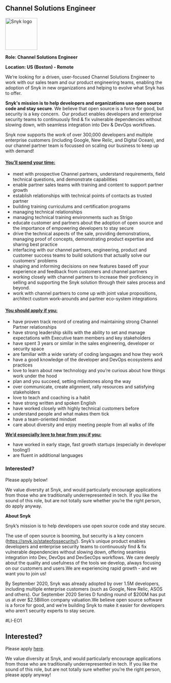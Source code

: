 Channel Solutions Engineer
---

<img src="https://res.cloudinary.com/snyk/image/upload/v1537345894/press-kit/brand/logo-black.png" width="100" alt="Snyk logo" />

<p><strong>Role: Channel Solutions Engineer</strong></p>
<p><strong>Location: US (Boston) - Remote</strong></p>
<p>We’re looking for a driven, user-focused Channel Solutions Engineer to work with our sales team and our product engineering teams, enabling the adoption of Snyk in new organizations and helping to evolve what Snyk has to offer.</p>
<p><strong>Snyk's mission is to help developers and organizations use open source code and stay secure</strong><span style="font-weight: 400;">. We believe that open source is a force for good, but security is a key concern.&nbsp; Our product enables developers and enterprise security teams to continuously find &amp; fix vulnerable dependencies without slowing down, with seamless integration into Dev &amp; DevOps workflows.</span></p>
<p><span style="font-weight: 400;">Snyk now supports the work of over 300,000 developers and multiple enterprise customers (including Google, New Relic, and Digital Ocean), and our channel partner team is focussed on scaling our business to keep up with demand!&nbsp;&nbsp;</span></p>
<h4><span style="text-decoration: underline;"><strong>You’ll spend your time:</strong></span></h4>
<ul>
<li>meet with prospective Channel partners, understand requirements, field technical questions, and demonstrate capabilities</li>
<li>enable partner sales teams with training and content to support partner growth</li>
<li>establish relationships with technical points of contacts as trusted partner</li>
<li>building training curriculums and certification programs</li>
<li>managing technical relationships</li>
<li>managing technical training environments such as Strigo</li>
<li><span style="font-weight: 400;">educate customer and partners about the adoption of open source and the importance of empowering developers to stay secure</span></li>
<li><span style="font-weight: 400;">drive the technical aspects of the sale, providing demonstrations, managing proof of concepts, demonstrating product expertise and sharing best practice</span></li>
<li><span style="font-weight: 400;">interfacing with our channel partners, engineering, product and customer success teams to build solutions that actually solve our customers’ problems</span></li>
<li><span style="font-weight: 400;">shaping and informing decisions on new features based off your experience and feedback from customers and channel partners</span></li>
<li><span style="font-weight: 400;">working closely with channel partners to increase their proficiency in selling and supporting the Snyk solution through their sales process and beyond.</span></li>
<li><span style="font-weight: 400;">work with channel partners to come up with joint value propositions, architect custom work-arounds and partner eco-system integrations</span></li>
</ul>
<h4><span style="text-decoration: underline;"><strong>You should apply if you:</strong></span></h4>
<ul>
<li>have proven track record of creating and maintaining strong Channel Partner relationships</li>
<li>have strong leadership skills with the ability to set and manage expectations with Executive team members and key stakeholders</li>
<li><span style="font-weight: 400;">have spent 3 years or similar in the sales engineering, developer or security space</span></li>
<li><span style="font-weight: 400;">are familiar with a wide variety of coding languages and how they work</span></li>
<li><span style="font-weight: 400;">have a good knowledge of the developer and DevOps ecosystems and practices</span></li>
<li><span style="font-weight: 400;">love to learn about new technology and you’re curious about how things work under the hood</span></li>
<li><span style="font-weight: 400;">plan and you succeed, setting milestones along the way</span></li>
<li><span style="font-weight: 400;">over communicate, create alignment, rally resources and satisfying stakeholders</span></li>
<li><span style="font-weight: 400;">love to teach and coaching is a habit</span></li>
<li><span style="font-weight: 400;">have strong written and spoken English</span></li>
<li><span style="font-weight: 400;">have worked closely with highly technical customers before</span></li>
<li><span style="font-weight: 400;">understand people and what makes them tick</span></li>
<li><span style="font-weight: 400;">have a team-oriented mindset</span></li>
<li><span style="font-weight: 400;">care about diversity and enjoy meeting people from all walks of life</span></li>
</ul>
<p><span style="text-decoration: underline;"><span style="font-weight: 400;"><strong>We’d especially love to hear from you if you:</strong></span></span></p>
<ul>
<li><span style="font-weight: 400;">have worked in early stage, fast growth startups (especially in developer tooling!)</span></li>
<li><span style="font-weight: 400;">are fluent in additional languages</span></li>
</ul>
<h3><strong>Interested?</strong></h3>
<p><span style="font-weight: 400;">Please apply below!</span></p>
<p><span style="font-weight: 400;">We value diversity at Snyk, and would particularly encourage applications from those who are traditionally underrepresented in tech. If you like the sound of this role, but are not totally sure whether you’re the right person, do apply anyway.&nbsp;</span></p>
<p><strong>About Snyk</strong></p>
<p>Snyk’s mission is to help developers use open source code and stay secure.</p>
<p>The use of open source is booming, but security is a key concern (<a class="c-link" href="https://snyk.io/stateofossecurity/" target="_blank" data-stringify-link="https://snyk.io/stateofossecurity/" data-sk="tooltip_parent">https://snyk.io/stateofossecurity/</a>). Snyk’s unique product enables developers and enterprise security teams to continuously find &amp; fix vulnerable dependencies without slowing down, offering seamless integration into Dev, DevOps and DevSecOps workflows. We care deeply about the quality and usefulness of the tools we develop, always focusing on our customers and users.We are experiencing rapid growth - and we want you to join us!</p>
<p>By September 2020, Snyk was already adopted by over 1.5M developers, including multiple enterprise customers (such as Google, New Relic, ASOS and others). Our September 2020 Series D funding round of $200M has put us at over $2.5Billion company valuation.We believe open source software is a force for good, and we’re building Snyk to make it easier for developers who aren’t security experts to stay secure.</p>
<p>#LI-EO1</p>

Interested?
---

Please apply [here](https://boards.greenhouse.io/snyk/jobs/4984565002#app).

We value diversity at Snyk, and would particularly encourage applications from those who are traditionally underrepresented in tech.
If you like the sound of this role, but are not totally sure whether you’re the right person, please apply anyway!
